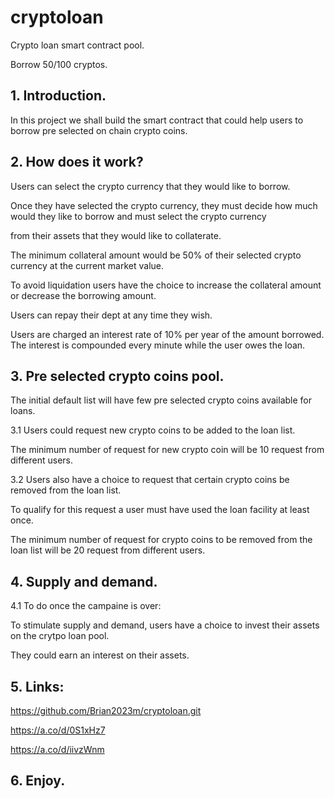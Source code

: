 # cryptoloan
Crypto loan smart contract pool.

Borrow 50/100 cryptos.


 

## 1. Introduction.

In this project we shall build the smart contract that could help users to borrow pre selected on chain crypto coins.

 

## 2. How does it work?

Users can select the crypto currency that they would like to borrow.

Once they have selected the crypto currency, they must decide how much would they like to borrow and must select the crypto currency

from their assets that they would like to collaterate.

The minimum collateral amount would be 50% of their selected crypto currency at the current market value.

To avoid liquidation users have the choice to increase the collateral amount or decrease the borrowing amount.

Users can repay their dept at any time they wish.

Users are charged an interest rate of 10% per year of the amount borrowed. The interest is compounded every minute while the user owes the loan.

 

## 3. Pre selected crypto coins pool.

The initial default list will have few pre selected crypto coins available for loans.

3.1 Users could request new crypto coins to be added to the loan list.

The minimum number of request for new crypto coin will be 10 request from different users.

3.2 Users also have a choice to request that certain crypto coins be removed from the loan list.

To qualify for this request a user must have used the loan facility at least once.

The minimum number of request for crypto coins to be removed from the loan list will be 20 request from different users.

 

## 4. Supply and demand.

4.1 To do once the campaine is over:

To stimulate supply and demand, users have a choice to invest their assets on the crytpo loan pool.

They could earn an interest on their assets.



## 5. Links:

https://github.com/Brian2023m/cryptoloan.git

https://a.co/d/0S1xHz7

https://a.co/d/iivzWnm

## 6. Enjoy.


 



 

 

 

 

 

